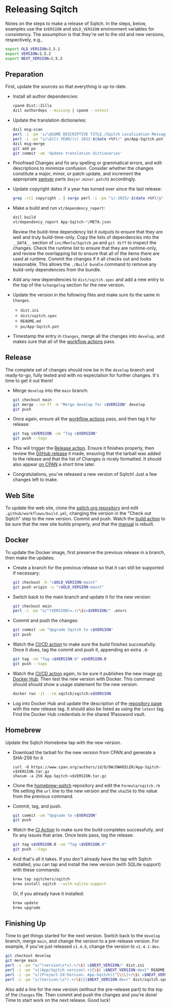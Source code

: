 Releasing Sqitch
================

Notes on the steps to make a release of Sqitch. In the steps, below, examples
use the `$VERSION` and `$OLD_VERSION` environment variables for consistency. The
assumption is that they're set to the old and new versions, respectively, e.g.,

``` sh
export OLD_VERSION=1.5.1
export VERSION=1.5.2
export NEXT_VERSION=1.5.3
```

Preparation
-----------

First, update the sources so that everything is up-to-date.

*   Install all author dependencies:

    ``` sh
    cpanm Dist::Zilla
    dzil authordeps --missing | cpanm --notest
    ```

*   Update the translation dictionaries:

    ``` sh
    dzil msg-scan
    perl -i -pe 's/\QSOME DESCRIPTIVE TITLE./Sqitch Localization Messages/' po/App-Sqitch.pot
    perl -i -pe "s/\Q(C) YEAR/(c) 2012-$(date +%Y)/" po/App-Sqitch.pot
    dzil msg-merge
    git add po
    git commit -am 'Update translation dictionaries'
    ```

*   Proofread Changes and fix any spelling or grammatical errors, and edit
    descriptions to minimize confusion. Consider whether the changes constitute
    a major, minor, or patch update, and increment the appropriate [semver]
    parts (`major.minor.patch`) accordingly.

*   Update copyright dates if a year has turned over since the last release:

    ``` sh
    grep -ril copyright . | xargs perl -i -pe "s/-2025/-$(date +%Y)/g"
    ```

*   Make a build and run `xt/dependency_report`:

    ``` sh
    dzil build
    xt/dependency_report App-Sqitch-*/META.json
    ```

    Review the build-time dependency list it outputs to ensure that they are
    well and truly build-time-only. Copy the lists of dependencies into the
    `__DATA__` section of `inc/Menlo/Sqitch.pm` and `git diff` to inspect the
    changes.  Check the runtime list to ensure that they are runtime-only, and
    review the overlapping list to ensure that all of the items there are used
    at runtime. Commit the changes if it all checks out and looks reasonable.
    This allows the `./Build bundle` command to remove any build-only
    dependencies from the bundle.

*   Add any new dependencies to `dist/sqitch.spec` and add a new entry to the
    top of the `%changelog` section for the new version.

*   Update the version in the following files and make sure its the same in
    `Changes`.

    *   `dist.ini`
    *   `dist/sqitch.spec`
    *   `README.md`
    *   `po/App-Sqitch.pot`

*   Timestamp the entry in `Changes`, merge all the changes into `develop`, and
    makes sure that all of the [workflow actions] pass.

Release
-------

The complete set of changes should now be in the `develop` branch and
ready-to-go, fully tested and with no expectation for further changes. It's
time to get it out there!

*   Merge `develop` into the `main` branch:

    ``` sh
    git checkout main
    git merge --no-ff -m "Merge develop for v$VERSION" develop
    git push
    ```

*   Once again, ensure all the [workflow actions] pass, and then tag it for
    release:

    ``` sh
    git tag v$VERSION -sm "Tag v$VERSION"
    git push --tags
    ```

*   This will trigger the [Release action]. Ensure it finishes properly, then
    review the [GitHub release] it made, ensuring that the tarball was added to
    the release and that the list of Changes is nicely formatted. It should also
    appear [on CPAN] a short time later.

*   Congratulations, you've released a new version of Sqitch! Just a few changes
    left to make.

Web Site
--------

To update the web site, clone the [sqitch.org repository] and edit
`.github/workflows/build.yml`, changing the version in the "Check out Sqitch"
step to the new version. Commit and push. Watch the [build action] to be sure
that the new site builds properly, and that the [manual] is rebuilt.

Docker
------

To update the Docker image, first preserve the previous release in a branch,
then make the updates.

*   Create a branch for the previous release so that it can still be supported
    if necessary:

    ``` sh
    git checkout -b "v$OLD_VERSION-maint"
    git push origin -u "v$OLD_VERSION-maint"
    ```

*   Switch back to the main branch and update it for the new version:

    ``` sh
    git checkout main
    perl -i -pe "s/^(VERSION)=.+/\$1=$VERSION/" .envrc
    ```

*   Commit and push the changes:

    ``` sh
    git commit -am "Upgrade Sqitch to v$VERSION"
    git push
    ```

*   Watch the [CI/CD action] to make sure the build finishes successfully. Once
    it does, tag the commit and push it, appending an extra `.0`:

    ``` sh
    git tag -sm "Tag v$VERSION.0" v$VERSION.0
    git push --tags
    ```

*   Watch the [CI/CD action] again, to be sure it publishes the new image [on
    Docker Hub]. Then test the new version with Docker. This command should
    should show a usage statement for the new version:

    ``` sh
    docker run -it --rm sqitch/sqitch:v$VERSION
    ```

*   Log into Docker Hub and update the description of the [repository page] with
    the new release tag. It should also be listed as using the `latest` tag.
    Find the Docker Hub credentials in the shared 1Password vault.

Homebrew
--------

Update the Sqitch Homebrew tap with the new version.

*   Download the tarball for the new version from CPAN and generate a SHA-256
    for it

    ```
    curl -O https://www.cpan.org/authors/id/D/DW/DWHEELER/App-Sqitch-v$VERSION.tar.gz
    shasum -a 256 App-Sqitch-v$VERSION.tar.gz
    ```

*   Clone the [homebrew-sqitch] repository and edit the `Formula/sqitch.rb`
    file setting the `url` line to the new version and the `sha256` to the
    value from the previous command.

*   Commit, tag, and push.

    ``` sh
    git commit -am "Upgrade to v$VERSION"
    git push
    ```

*   Watch the [CI Action] to make sure the build completes successfully, and fix
    any issues that arise. Once tests pass, tag the release:

    ``` sh
    git tag v$VERSION.0 -sm "Tag v$VERSION.0"
    git push --tags
    ```

*   And that's all it takes. If you don't already have the tap with Sqitch
    installed, you can tap and install the new version (with SQLite support)
    with these commands:

    ``` sh
    brew tap sqitchers/sqitch
    brew install sqitch --with-sqlite-support
    ```

    Or, if you already have it installed:

    ``` sh
    brew update
    brew upgrade
    ```

Finishing Up
------------

Time to get things started for the next version. Switch back to the `develop`
branch, merge `main`, and change the version to a pre-release version. For
example, if you've just released `v1.4.0`, change the version to `v1.4.1-dev`.

``` sh
git checkout develop
git merge main
perl -i -pe "s/^(version\s*=).+/\$1 v$NEXT_VERSION/" dist.ini
perl -i -pe "s{(App/Sqitch version).+}{\$1 v$NEXT_VERSION-dev}" README.md
perl -i -pe "s/(Project-Id-Version: App-Sqitch)[^\\\\]+/\$1 v$NEXT_VERSION-dev/" po/App-Sqitch.pot
perl -i -pe "s/(Version:\s*).+/\${1}$NEXT_VERSION-dev/" dist/sqitch.spec
```

Also add a line for the new version (without the pre-release part) to the top of
the `Changes` file. Then commit and push the changes and you're done! Time to
start work on the next release. Good luck!

  [semver]: https://semver.org/
  [workflow actions]: https://github.com/sqitchers/sqitch/actions
  [Release action]: https://github.com/sqitchers/sqitch/actions/workflows/release.yml
  [GitHub release]: https://github.com/sqitchers/sqitch/releases
  [on CPAN]: https://metacpan.org/dist/App-Sqitch
  [sqitch.org repository]: https://github.com/sqitchers/sqitch.org
  [build action]: https://github.com/sqitchers/sqitch.org/actions/workflows/build.yml
  [manual]: http://sqitch.org/docs/manual/
  [CI/CD action]: https://github.com/sqitchers/docker-sqitch/actions/workflows/cicd.yml
  [on Docker Hub]: https://hub.docker.com/r/sqitch/sqitch
  [repository page]: https://hub.docker.com/repository/docker/sqitch/sqitch
  [homebrew-sqitch]: https://github.com/sqitchers/homebrew-sqitch
  [CI Action]: https://github.com/sqitchers/homebrew-sqitch/actions/workflows/ci.yml
